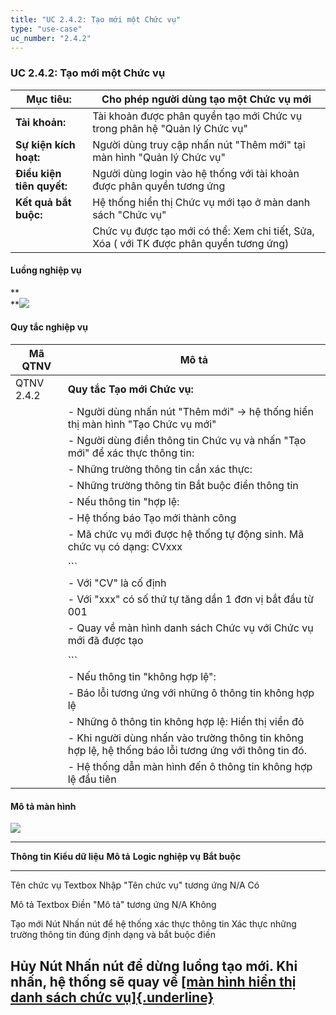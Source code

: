 ```yaml
---
title: "UC 2.4.2: Tạo mới một Chức vụ"
type: "use-case"
uc_number: "2.4.2"
---
```


### UC 2.4.2: Tạo mới một Chức vụ

| **Mục tiêu:** | Cho phép người dùng tạo một Chức vụ mới |
| --- | --- |
| **Tài khoản:** | Tài khoản được phân quyền tạo mới Chức vụ trong phân hệ "Quản lý Chức vụ" |
| **Sự kiện kích hoạt:** | Người dùng truy cập nhấn nút "Thêm mới" tại màn hình "Quản lý Chức vụ" |
| **Điều kiện tiên quyết:** | Người dùng login vào hệ thống với tài khoản được phân quyền tương ứng |
| **Kết quả bắt buộc:** | Hệ thống hiển thị Chức vụ mới tạo ở màn danh sách "Chức vụ" |
|  | Chức vụ được tạo mới có thể: Xem chi tiết, Sửa, Xóa ( với TK được phân quyền tương ứng) |

#### Luồng nghiệp vụ

**\
**![](media/image12.png)

#### Quy tắc nghiệp vụ

| **Mã QTNV** | **Mô tả** |
| --- | --- |
| QTNV 2.4.2 | **Quy tắc Tạo mới Chức vụ:** |
|  | - Người dùng nhấn nút "Thêm mới" -\> hệ thống hiển thị màn hình "Tạo Chức vụ mới" |
|  | - Người dùng điền thông tin Chức vụ và nhấn "Tạo mới" để xác thực thông tin: |
|  | - Những trường thông tin cần xác thực: |
|  | - Những trường thông tin Bắt buộc điền thông tin |
|  | - Nếu thông tin "hợp lệ: |
|  | - Hệ thống báo Tạo mới thành công |
|  | - Mã chức vụ mới được hệ thống tự động sinh. Mã chức vụ có dạng: CVxxx |
|  | <!-- --> |
|  | ``` |
|  | - Với "CV" là cố định |
|  | - Với "xxx" có số thứ tự tăng dần 1 đơn vị bắt đầu từ 001 |
|  | - Quay về màn hình danh sách Chức vụ với Chức vụ mới đã được tạo |
|  | <!-- --> |
|  | ``` |
|  | - Nếu thông tin "không hợp lệ": |
|  | - Báo lỗi tương ứng với những ô thông tin không hợp lệ |
|  | - Những ô thông tin không hợp lệ: Hiển thị viền đỏ |
|  | - Khi người dùng nhấn vào trường thông tin không hợp lệ, hệ thống báo lỗi tương ứng với thông tin đó. |
|  | - Hệ thống dẫn màn hình đến ô thông tin không hợp lệ đầu tiên |

#### Mô tả màn hình

![](media/image11.png)

  -------------------------------------------------------------------------------------------------------------------------------------------------------------------------------------------------------------------------
  **Thông tin**   **Kiểu dữ liệu**   **Mô tả**                                 **Logic nghiệp vụ**                                                                                                           **Bắt buộc**
  --------------- ------------------ ----------------------------------------- ----------------------------------------------------------------------------------------------------------------------------- --------------
  Tên chức vụ     Textbox            Nhập "Tên chức vụ" tương ứng              N/A                                                                                                                           Có

  Mô tả           Textbox            Điền "Mô tả" tương ứng                    N/A                                                                                                                           Không

  Tạo mới         Nút                Nhấn nút để hệ thống xác thực thông tin   Xác thực những trường thông tin đúng định dạng và bắt buộc điền                                                               

  Hủy             Nút                Nhấn nút để dừng luồng tạo mới.           Khi nhấn, hệ thống sẽ quay về [[màn hình hiển thị danh sách chức vụ]{.underline}](#uc-2.4.1-xem-danh-sách-tìm-kiếm-chức-vụ)   
  -------------------------------------------------------------------------------------------------------------------------------------------------------------------------------------------------------------------------
